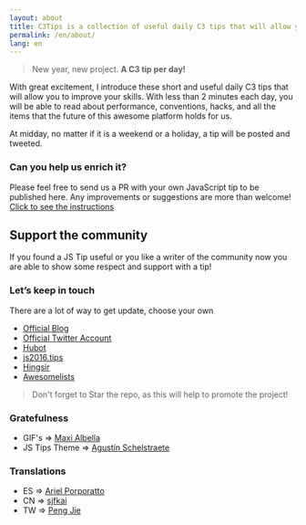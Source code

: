 ```yaml
---
layout: about
title: C3Tips is a collection of useful daily C3 tips that will allow you to improve your skills.
permalink: /en/about/
lang: en
---
```


> New year, new project. **A C3 tip per day!**

With great excitement, I introduce these short and useful daily C3 tips that will allow you to improve your skills. With less than 2 minutes each day, you will be able to read about performance, conventions, hacks, and all the items that the future of this awesome platform holds for us.

At midday, no matter if it is a weekend or a holiday, a tip will be posted and tweeted.

### Can you help us enrich it?
Please feel free to send us a PR with your own JavaScript tip to be published here.
Any improvements or suggestions are more than welcome!
[Click to see the instructions](https://github.com/c3-bachr/c3tips/blob/master/CONTRIBUTING.md)

## Support the community
If you found a JS Tip useful or you like a writer of the community now you are able to show some respect and support with a tip!


### Let’s keep in touch

There are a lot of way to get update, choose your own

- [Official Blog](http://www.c3tips.co)
- [Official Twitter Account](https://twitter.com/c3tips)
- [Hubot](https://github.com/dggriffin/hubot-jstips)
- [js2016.tips](http://js2016.tips/)
- [Hingsir](http://hingsir.com/jstips-site/dist/tips/)
- [Awesomelists](https://awesomelists.top/#/repos/c3-bachr/c3tips)

> Don't forget to Star the repo, as this will help to promote the project!

### Gratefulness

- GIF's => [Maxi Albella](https://dribbble.com/maxialbella)
- JS Tips Theme => [Agustín Schelstraete](http://www.aschelstraete.com/)

### Translations
- ES => [Ariel Porporatto](https://github.com/ppollo07)
- CN => [sjfkai](https://github.com/sjfkai)
- TW => [Peng Jie](https://github.com/neighborhood999)
